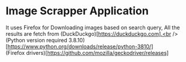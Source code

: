 # Image Scrapper Application<br />
It uses Firefox for Downloading images based on search query, All the results are fetch from (DuckDuckgo)[https://duckduckgo.com].<br />
(Python version required 3.8.10)[https://www.python.org/downloads/release/python-3810/]<br />
(Firefox drivers)[https://github.com/mozilla/geckodriver/releases]
